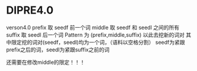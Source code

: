 # DIPRE4.0
verson4.0
prefix 取 seedf 前一个词
middle 取 seedf 和 seedl 之间的所有
suffix 取 seedl 后一个词
Pattern 为 (prefix,middle,suffix)
以此去挖新的词对
其中限定挖的词对(seedf，seedl)均为一个词，（语料以空格分割）
seedf为紧跟prefix之后的词，seedl为紧跟suffix之前的词

还需要在修改middle的限定！！！
